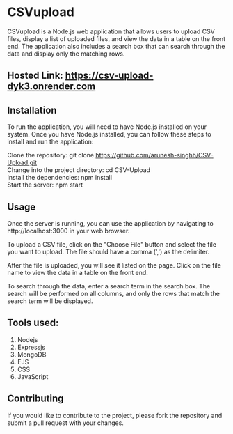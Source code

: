 # **CSVupload**
CSVupload is a Node.js web application that allows users to upload CSV files, display a list of uploaded files, and view the data in a table on the front end. The application also includes a search box that can search through the data and display only the matching rows.

## Hosted Link: https://csv-upload-dyk3.onrender.com

## Installation
To run the application, you will need to have Node.js installed on your system. Once you have Node.js installed, you can follow these steps to install and run the application:

Clone the repository: git clone https://github.com/arunesh-singhh/CSV-Upload.git <br>
Change into the project directory: cd CSV-Upload <br>
Install the dependencies: npm install <br>
Start the server: npm start <br>

## Usage
Once the server is running, you can use the application by navigating to http://localhost:3000 in your web browser.

To upload a CSV file, click on the "Choose File" button and select the file you want to upload. The file should have a comma (',') as the delimiter.

After the file is uploaded, you will see it listed on the page. Click on the file name to view the data in a table on the front end.

To search through the data, enter a search term in the search box. The search will be performed on all columns, and only the rows that match the search term will be displayed.

## Tools used:
1. Nodejs <br/>
2. Expressjs <br/>
3. MongoDB <br/>
4. EJS <br/>
5. CSS <br/>
6. JavaScript <br/>

## Contributing
If you would like to contribute to the project, please fork the repository and submit a pull request with your changes.


